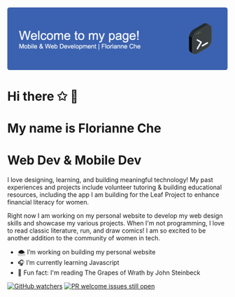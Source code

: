 ### ![Header](./github-header-image.png)
# Hi there ✩ 🌊
# My name is Florianne Che
# Web Dev & Mobile Dev

I love designing, learning, and building meaningful technology! My past experiences and projects include volunteer tutoring & building educational resources, including the app I am building for the Leaf Project to enhance financial literacy for women. 

Right now I am working on my personal website to develop my web design skills and showcase my various projects. When I'm not programming, I love to read classic literature, run, and draw comics! I am so excited to be another addition to the community of women in tech. 

- 🌨️ I’m working on building my personal website
- 🎧 I’m currently learning Javascript
- 🎐 Fun fact: I'm reading The Grapes of Wrath by John Steinbeck

[![GitHub watchers](https://img.shields.io/github/watchers/Naereen/StrapDown.js.svg?style=social&label=Watch&maxAge=2592000)](https://GitHub.com/Naereen/StrapDown.js/watchers/)
[![PR welcome issues still open](https://badgen.net/https/pr-welcome-badge.vercel.app/api/badge/fastify/help)](https://github.com/sinchang/pr-welcome-badge)
